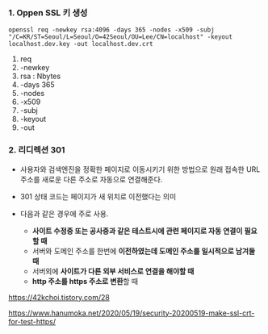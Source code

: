 ### 1. Oppen SSL 키 생성



```
openssl req -newkey rsa:4096 -days 365 -nodes -x509 -subj "/C=KR/ST=Seoul/L=Seoul/O=42Seoul/OU=Lee/CN=localhost" -keyout localhost.dev.key -out localhost.dev.crt
```

1. req
2. -newkey
3. rsa : Nbytes
4. -days 365
5. -nodes
6. -x509
7. -subj
8. -keyout
9. -out





### 2. 리디렉션 301

- 사용자와 검색엔진을 정확한 페이지로 이동시키기 위한 방법으로 원래 접속한 URL주소를 새로운 다른 주소로 자동으로 연결해준다.

- 301 상태 코드는 페이지가 새 위치로 이전했다는 의미

- 다음과 같은 경우에 주로 사용.

  - **사이트 수정중 또는 공사중과 같은 테스트시에 관련 페이지로 자동 연결이 필요할 때**
  - 서버와 도메인 주소를 한번에 **이전하였는데 도메인 주소를 일시적으로 남겨둘 때**
  - 서버외에 **사이트가 다른 외부 서비스로 연결을 해야할 때**
  - **http 주소를 https 주소로 변환**할 때

  

https://42kchoi.tistory.com/28

https://www.hanumoka.net/2020/05/19/security-20200519-make-ssl-crt-for-test-https/